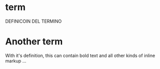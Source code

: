 # term
DEFINICOIN DEL TERMINO 

# Another term
With it's definition, this can contain bold text and all other kinds of inline markup ...